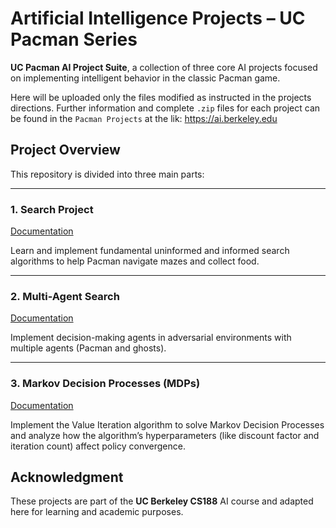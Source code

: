 # Artificial Intelligence Projects – UC Pacman Series

**UC Pacman AI Project Suite**, a collection of three core AI projects focused on implementing intelligent behavior in the classic Pacman game. 

Here will be uploaded only the files modified as instructed in the projects directions. 
Further information and complete `.zip` files for each project can be found in the `Pacman Projects` at the lik: https://ai.berkeley.edu

## Project Overview

This repository is divided into three main parts:

---

###  1. Search Project

[Documentation](search/README.md)

Learn and implement fundamental uninformed and informed search algorithms to help Pacman navigate mazes and collect food. 

---

###  2. Multi-Agent Search

[Documentation](multi_agent_search/README.md)

Implement decision-making agents in adversarial environments with multiple agents (Pacman and ghosts). 

---

### 3. Markov Decision Processes (MDPs)

[Documentation](MDP/README.md)

Implement the Value Iteration algorithm to solve Markov Decision Processes and analyze how the algorithm’s hyperparameters (like discount factor and iteration count) affect policy convergence.

## Acknowledgment

These projects are part of the **UC Berkeley CS188** AI course and adapted here for learning and academic purposes.

